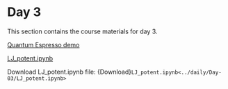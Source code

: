 Day 3
=======================
This section contains the course materials for day 3.

<a href="https://raw.githubusercontent.com/huichiayu/cmse_202_802/main/MSE590/DFT-Module-Quantum-Espresso-Walkthrough.pdf" target="_blank">Quantum Espresso demo</a>

[LJ_potent.ipynb](../daily/Day-02/LJ_potent.ipynb)

Download LJ_potent.ipynb file: {Download}`LJ_potent.ipynb<../daily/Day-03/LJ_potent.ipynb>`
